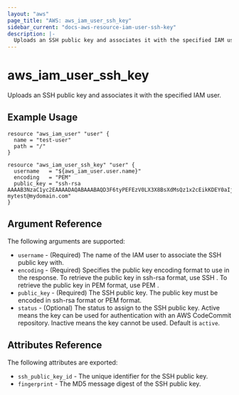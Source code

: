 ```yaml
---
layout: "aws"
page_title: "AWS: aws_iam_user_ssh_key"
sidebar_current: "docs-aws-resource-iam-user-ssh-key"
description: |-
  Uploads an SSH public key and associates it with the specified IAM user.
---
```


# aws\_iam\_user\_ssh\_key

Uploads an SSH public key and associates it with the specified IAM user.

## Example Usage

```hcl
resource "aws_iam_user" "user" {
  name = "test-user"
  path = "/"
}

resource "aws_iam_user_ssh_key" "user" {
  username   = "${aws_iam_user.user.name}"
  encoding   = "PEM"
  public_key = "ssh-rsa AAAAB3NzaC1yc2EAAAADAQABAAABAQD3F6tyPEFEzV0LX3X8BsXdMsQz1x2cEikKDEY0aIj41qgxMCP/iteneqXSIFZBp5vizPvaoIR3Um9xK7PGoW8giupGn+EPuxIA4cDM4vzOqOkiMPhz5XK0whEjkVzTo4+S0puvDZuwIsdiW9mxhJc7tgBNL0cYlWSYVkz4G/fslNfRPW5mYAM49f4fhtxPb5ok4Q2Lg9dPKVHO/Bgeu5woMc7RY0p1ej6D4CKFE6lymSDJpW0YHX/wqE9+cfEauh7xZcG0q9t2ta6F6fmX0agvpFyZo8aFbXeUBr7osSCJNgvavWbM/06niWrOvYX2xwWdhXmXSrbX8ZbabVohBK41 mytest@mydomain.com"
}
```

## Argument Reference

The following arguments are supported:

* `username` - (Required) The name of the IAM user to associate the SSH public key with.
* `encoding` - (Required) Specifies the public key encoding format to use in the response. To retrieve the public key in ssh-rsa format, use SSH . To retrieve the public key in PEM format, use PEM .
* `public_key` - (Required) The SSH public key. The public key must be encoded in ssh-rsa format or PEM format.
* `status` - (Optional) The status to assign to the SSH public key. Active means the key can be used for authentication with an AWS CodeCommit repository. Inactive means the key cannot be used. Default is `active`.

## Attributes Reference

The following attributes are exported:

* `ssh_public_key_id` - The unique identifier for the SSH public key.
* `fingerprint` - The MD5 message digest of the SSH public key.

